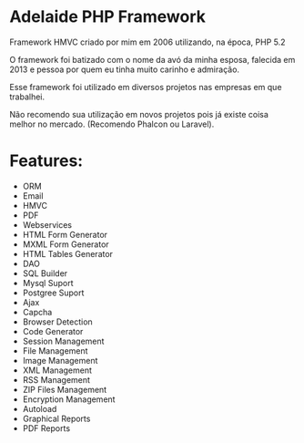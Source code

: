 # Adelaide PHP Framework

Framework HMVC criado por mim em 2006 utilizando, na época, PHP 5.2

O framework foi batizado com o nome da avó da minha esposa, falecida em 2013 e pessoa por quem eu tinha muito carinho e admiração.

Esse framework foi utilizado em diversos projetos nas empresas em que trabalhei.

Não recomendo sua utilização em novos projetos pois já existe coisa melhor no mercado. (Recomendo Phalcon ou Laravel).


# Features:

- ORM
- Email
- HMVC
- PDF
- Webservices
- HTML Form Generator
- MXML Form Generator
- HTML Tables Generator
- DAO 
- SQL Builder
- Mysql Suport
- Postgree Suport
- Ajax
- Capcha
- Browser Detection
- Code Generator
- Session Management
- File Management
- Image Management
- XML Management
- RSS Management
- ZIP Files Management
- Encryption Management
- Autoload
- Graphical Reports
- PDF Reports 